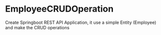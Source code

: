# EmployeeCRUDOperation
Create Springboot  REST API Application, it use a simple Entity (Employee) and make the CRUD operations
